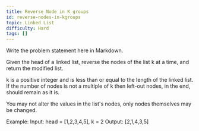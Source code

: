 ```yaml
---
title: Reverse Node in K groups
id: reverse-nodes-in-kgroups
topic: Linked List
difficulty: Hard
tags: []
---
```


Write the problem statement here in Markdown.

Given the head of a linked list, reverse the nodes of the list k at a time, and return the modified list.

k is a positive integer and is less than or equal to the length of the linked list. If the number of nodes is not a multiple of k then left-out nodes, in the end, should remain as it is.

You may not alter the values in the list's nodes, only nodes themselves may be changed.

Example:
Input: head = [1,2,3,4,5], k = 2
Output: [2,1,4,3,5]